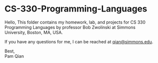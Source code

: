 # CS-330-Programming-Languages

Hello,
This folder contains my homework, lab, and projects for CS 330 Programming Languages 
by professor Bob Zwolinski at Simmons University, Boston, MA, USA.

If you have any questions for me, I can be reached at qian@simmons.edu.

Best,   
Pam Qian
